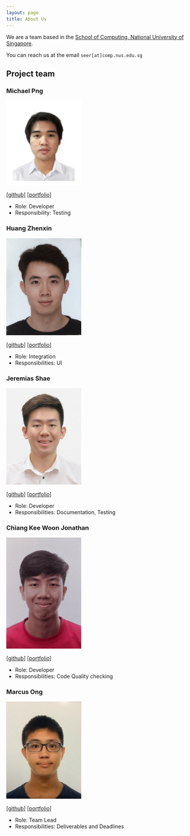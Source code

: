 ```yaml
---
layout: page
title: About Us
---
```


We are a team based in the [School of Computing, National University of Singapore](http://www.comp.nus.edu.sg).

You can reach us at the email `seer[at]comp.nus.edu.sg`

## Project team

### Michael Png

<img src="images/maikongeh.png" width="200px">


[[github](https://github.com/maikongeh)]
[[portfolio](team/maikongeh.md)]

* Role: Developer
* Responsibility: Testing

### Huang Zhenxin

<img src="images/hzxin.png" width="200px">

[[github](http://github.com/Hzxin)]
[[portfolio](team/hzxin.md)]

* Role: Integration
* Responsibilities: UI

### Jeremias Shae

<img src="images/jeremias.jpg" width="200px">

[[github](http://github.com/jellymias)]
[[portfolio](team/jellymias.md)]
* Role: Developer
* Responsibilities: Documentation, Testing

### Chiang Kee Woon Jonathan

<img src="images/banchiang.png" width="200px">

[[github](http://github.com/banchiang)]
[[portfolio](team/banchiang.md)]

* Role: Developer
* Responsibilities: Code Quality checking

### Marcus Ong

<img src="images/markuz5116.png" width="200px">

[[github](http://github.com/markuz5116)]
[[portfolio](team/markuz5116.md)]

* Role: Team Lead
* Responsibilities: Deliverables and Deadlines

